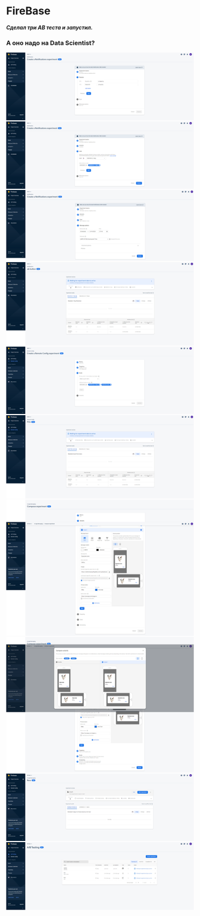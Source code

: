 # FireBase

***Сделал три АВ теста и запустил.***
### А оно надо на Data Scientist?


![](/img/hw4/1.png)
![](/img/hw4/2.png)
![](/img/hw4/3.png)
![](/img/hw4/4.png)
![](/img/hw4/5.png)
![](/img/hw4/6.png)
![](/img/hw4/7.png)
![](/img/hw4/8.png)
![](/img/hw4/9.png)
![](/img/hw4/10.png)


